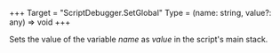 +++
Target = "ScriptDebugger.SetGlobal"
Type = (name: string, value?: any) => void
+++

Sets the value of the variable _name_ as _value_ in the script's main stack.